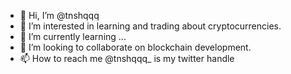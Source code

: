 - 👋 Hi, I’m @tnshqqq
- 👀 I’m interested in learning and trading about cryptocurrencies.
- 🌱 I’m currently learning ...
- 💞️ I’m looking to collaborate on blockchain development.
- 📫 How to reach me @tnshqqq_ is my twitter handle

<!---
tnshqqq/tnshqqq is a ✨ special ✨ repository because its `README.md` (this file) appears on your GitHub profile.
You can click the Preview link to take a look at your changes.
--->
